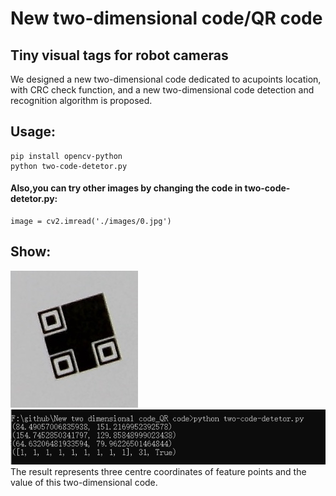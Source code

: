 # New two-dimensional code/QR code 


## Tiny visual tags for robot cameras
We designed a new two-dimensional code dedicated to acupoints location, with CRC check function, and a new two-dimensional code detection and recognition algorithm is proposed.</br>

## Usage:
    pip install opencv-python
    python two-code-detetor.py
#### Also,you can try other images by changing the code in two-code-detetor.py:</br> 
    image = cv2.imread('./images/0.jpg')
## Show:
 ![image](https://github.com/kailaisun/New-two-dimensional-code_QR-code/blob/master/show_20190627212736.png)</br>
 ![image](https://github.com/kailaisun/New-two-dimensional-code_QR-code/blob/master/show_20190627212825.png)</br>
 The result represents three centre coordinates of feature points and the value of this two-dimensional code.


